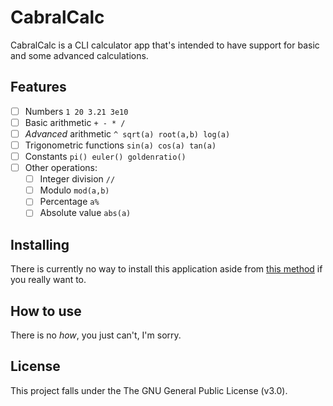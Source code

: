 # CabralCalc

CabralCalc is a CLI calculator app that's intended to have support for basic and some advanced calculations.

## Features
- [ ] Numbers ```1 20 3.21 3e10```
- [ ] Basic arithmetic ```+ - * /```
- [ ] _Advanced_ arithmetic ```^ sqrt(a) root(a,b) log(a)```
- [ ] Trigonometric functions ```sin(a) cos(a) tan(a)```
- [ ] Constants ```pi() euler() goldenratio()```
- [ ] Other operations: 
	- [ ] Integer division ```//```
	- [ ] Modulo ```mod(a,b)```
	- [ ] Percentage ```a%```
	- [ ] Absolute value ```abs(a)```

## Installing
There is currently no way to install this application aside from [this method](https://www.youtube.com/watch?v=dQw4w9WgXcQ) if you really want to.

## How to use
There is no _how_, you just can't, I'm sorry.

## License
This project falls under the The GNU General Public License (v3.0).
